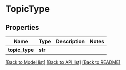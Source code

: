 # TopicType

## Properties
Name | Type | Description | Notes
------------ | ------------- | ------------- | -------------
**topic_type** | **str** |  | 

[[Back to Model list]](../README.md#documentation-for-models) [[Back to API list]](../README.md#documentation-for-api-endpoints) [[Back to README]](../README.md)


